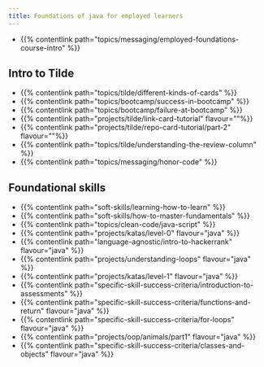 ```yaml
---
title: Foundations of java for employed learners
---
```


- {{% contentlink path="topics/messaging/employed-foundations-course-intro" %}}

## Intro to Tilde

- {{% contentlink path="topics/tilde/different-kinds-of-cards" %}}
- {{% contentlink path="topics/bootcamp/success-in-bootcamp" %}}
- {{% contentlink path="topics/bootcamp/failure-at-bootcamp" %}}
- {{% contentlink path="projects/tilde/link-card-tutorial" flavour=""%}}
- {{% contentlink path="projects/tilde/repo-card-tutorial/part-2" flavour=""%}}
- {{% contentlink path="topics/tilde/understanding-the-review-column" %}}
- {{% contentlink path="topics/messaging/honor-code" %}}

## Foundational skills

- {{% contentlink path="soft-skills/learning-how-to-learn" %}}
- {{% contentlink path="soft-skills/how-to-master-fundamentals" %}}
- {{% contentlink path="topics/clean-code/java-script" %}}
- {{% contentlink path="projects/katas/level-0" flavour="java" %}}
- {{% contentlink path="language-agnostic/intro-to-hackerrank" flavour="java" %}}
- {{% contentlink path="projects/understanding-loops" flavour="java" %}}
- {{% contentlink path="projects/katas/level-1" flavour="java" %}}
- {{% contentlink path="specific-skill-success-criteria/introduction-to-assessments" %}}
- {{% contentlink path="specific-skill-success-criteria/functions-and-return" flavour="java" %}}
- {{% contentlink path="specific-skill-success-criteria/for-loops" flavour="java" %}}
- {{% contentlink path="projects/oop/animals/part1"  flavour="java" %}}
- {{% contentlink path="specific-skill-success-criteria/classes-and-objects" flavour="java" %}}
